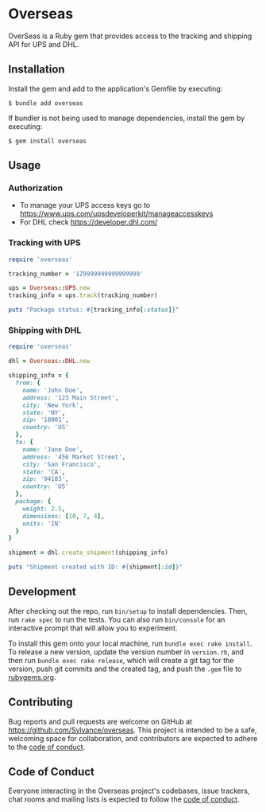 # Overseas

OverSeas is a Ruby gem that provides access to the tracking and shipping API for UPS and DHL.

## Installation

Install the gem and add to the application's Gemfile by executing:

    $ bundle add overseas

If bundler is not being used to manage dependencies, install the gem by executing:

    $ gem install overseas

## Usage

### Authorization

- To manage your UPS access keys go to https://www.ups.com/upsdeveloperkit/manageaccesskeys
- For DHL check https://developer.dhl.com/

### Tracking with UPS

```ruby
require 'overseas'

tracking_number = '1Z9999999999999999'

ups = Overseas::UPS.new
tracking_info = ups.track(tracking_number)

puts "Package status: #{tracking_info[:status]}"
```

### Shipping with DHL

```ruby
require 'overseas'

dhl = Overseas::DHL.new

shipping_info = {
  from: {
    name: 'John Doe',
    address: '123 Main Street',
    city: 'New York',
    state: 'NY',
    zip: '10001',
    country: 'US'
  },
  to: {
    name: 'Jane Doe',
    address: '456 Market Street',
    city: 'San Francisco',
    state: 'CA',
    zip: '94103',
    country: 'US'
  },
  package: {
    weight: 2.5,
    dimensions: [10, 7, 4],
    units: 'IN'
  }
}

shipment = dhl.create_shipment(shipping_info)

puts "Shipment created with ID: #{shipment[:id]}"
```

## Development

After checking out the repo, run `bin/setup` to install dependencies. Then, run `rake spec` to run the tests. You can also run `bin/console` for an interactive prompt that will allow you to experiment.

To install this gem onto your local machine, run `bundle exec rake install`. To release a new version, update the version number in `version.rb`, and then run `bundle exec rake release`, which will create a git tag for the version, push git commits and the created tag, and push the `.gem` file to [rubygems.org](https://rubygems.org).

## Contributing

Bug reports and pull requests are welcome on GitHub at https://github.com/Sylvance/overseas. This project is intended to be a safe, welcoming space for collaboration, and contributors are expected to adhere to the [code of conduct](https://github.com/Sylvance/overseas/blob/main/CODE_OF_CONDUCT.md).

## Code of Conduct

Everyone interacting in the Overseas project's codebases, issue trackers, chat rooms and mailing lists is expected to follow the [code of conduct](https://github.com/Sylvance/overseas/blob/main/CODE_OF_CONDUCT.md).
